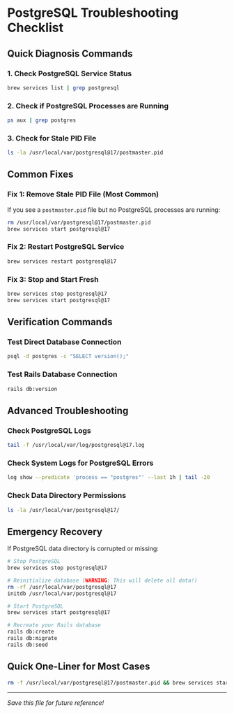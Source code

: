 # PostgreSQL Troubleshooting Checklist

## Quick Diagnosis Commands

### 1. Check PostgreSQL Service Status
```bash
brew services list | grep postgresql
```

### 2. Check if PostgreSQL Processes are Running
```bash
ps aux | grep postgres
```

### 3. Check for Stale PID File
```bash
ls -la /usr/local/var/postgresql@17/postmaster.pid
```

## Common Fixes

### Fix 1: Remove Stale PID File (Most Common)
If you see a `postmaster.pid` file but no PostgreSQL processes are running:
```bash
rm /usr/local/var/postgresql@17/postmaster.pid
brew services start postgresql@17
```

### Fix 2: Restart PostgreSQL Service
```bash
brew services restart postgresql@17
```

### Fix 3: Stop and Start Fresh
```bash
brew services stop postgresql@17
brew services start postgresql@17
```

## Verification Commands

### Test Direct Database Connection
```bash
psql -d postgres -c "SELECT version();"
```

### Test Rails Database Connection
```bash
rails db:version
```

## Advanced Troubleshooting

### Check PostgreSQL Logs
```bash
tail -f /usr/local/var/log/postgresql@17.log
```

### Check System Logs for PostgreSQL Errors
```bash
log show --predicate 'process == "postgres"' --last 1h | tail -20
```

### Check Data Directory Permissions
```bash
ls -la /usr/local/var/postgresql@17/
```

## Emergency Recovery

If PostgreSQL data directory is corrupted or missing:
```bash
# Stop PostgreSQL
brew services stop postgresql@17

# Reinitialize database (WARNING: This will delete all data!)
rm -rf /usr/local/var/postgresql@17
initdb /usr/local/var/postgresql@17

# Start PostgreSQL
brew services start postgresql@17

# Recreate your Rails database
rails db:create
rails db:migrate
rails db:seed
```

## Quick One-Liner for Most Cases
```bash
rm -f /usr/local/var/postgresql@17/postmaster.pid && brew services start postgresql@17
```

---
*Save this file for future reference!*
